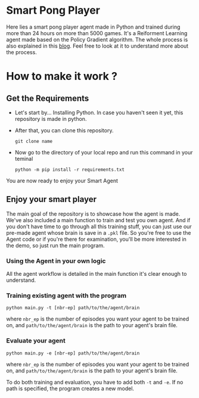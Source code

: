# Smart Pong Player
Here lies a smart pong player agent made in Python and trained during more than 24 hours on more than 5000 games. It's a Reiforment Learning agent made based on the Policy Gradient algorithm. The whole process is also explained in this [blog](http://karpathy.github.io/2016/05/31/rl/). Feel free to look at it to understand more about the process.

# How to make it work ?

## Get the Requirements
- Let's start by... Installing Python. In case you haven't seen it yet, this repository is made in python.
- After that, you can clone this repository.

      git clone name
    
- Now go to the directory of your local repo and run this command in your teminal

      python -m pip install -r requirements.txt

You are now ready to enjoy your Smart Agent

## Enjoy your smart player
The main goal of the repository is to showcase how the agent is made. We've also included a main function to train and test you own agent. And if you don't have time to go through all this training stuff, you can just use our pre-made agent whose brain is save in a `.pkl` file. So you're free to use the Agent code or if you're there for examination, you'll be more interested in the demo, so just run the main program.

### Using the Agent in your own logic
All the agent workflow is detailed in the main function it's clear enough to understand.

### Training existing agent with the program
    python main.py -t [nbr-ep] path/to/the/agent/brain
where `nbr_ep` is the number of episodes you want your agent to be trained on, and `path/to/the/agent/brain` is the path to your agent's brain file.

### Evaluate your agent
    python main.py -e [nbr-ep] path/to/the/agent/brain
where `nbr_ep` is the number of episodes you want your agent to be trained on, and `path/to/the/agent/brain` is the path to your agent's brain file.

To do both training and evaluation, you have to add both `-t` and `-e`.
If no path is specified, the program creates a new model.
